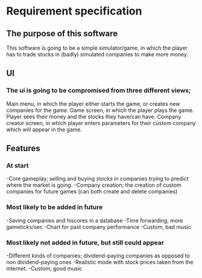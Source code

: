 # Requirement specification

## The purpose of this software

This software is going to be a simple simulator/game, in which the player has to trade stocks in (badly) simulated companies to make more money.

## UI

### The ui is going to be compromised from three different views;

Main menu, in which the player either starts the game, or creates new companies for the game.
Game screen, in which the player plays the game. Player sees their money and the stocks they have/can have.
Company creator screen, in which player enters parameters for their custom company which will appear in the game.

## Features

### At start

-Core gameplay; selling and buying stocks in companies trying to predict where the market is going.
-Company creation; the creation of custom companies for future games (can both create and delete companies)

### Most likely to be added in future

-Saving companies and hiscores in a database
-Time forwarding; more gameticks/sec
-Chart for past company performance
-Custom, bad music

### Most likely not added in future, but still could appear

-Different kinds of companies; dividend-paying companies as opposed to non dividend-paying ones
-Realistic mode with stock prices taken from the internet.
-Custom, good music
